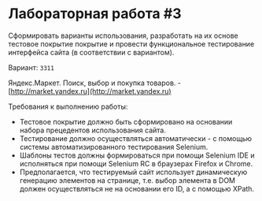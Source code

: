 # Лабораторная работа #3

Сформировать варианты использования, разработать на их основе тестовое покрытие покрытие и провести функциональное тестирование интерфейса сайта (в соответствии с вариантом).

Вариант: `3311`

Яндекс.Маркет. Поиск, выбор и покупка товаров. - [http://market.yandex.ru](http://market.yandex.ru)

Требования к выполнению работы:

- Тестовое покрытие должно быть сформировано на основании набора прецедентов использования сайта.
- Тестирование должно осуществляться автоматически - с помощью системы автоматизированного тестирования Selenium.
- Шаблоны тестов должны формироваться при помощи Selenium IDE и исполняться при помощи Selenium RC в браузерах Firefox и Chrome.
- Предполагается, что тестируемый сайт использует динамическую генерацию элементов на странице, т.е. выбор элемента в DOM должен осуществляться не на основании его ID, а с помощью XPath.

